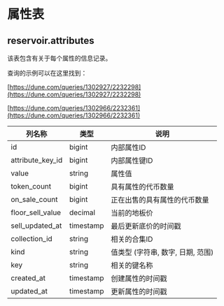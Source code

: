 # 属性表

## **reservoir.attributes**

该表包含有关于每个属性的信息记录。

查询的示例可以在这里找到：

[https://dune.com/queries/1302927/2232298](https://dune.com/queries/1302927/2232298)

[https://dune.com/queries/1302966/2232361](https://dune.com/queries/1302966/2232361)

| **列名称**    | **类型**  | **说明**                                            |
|--------------------|-----------|------------------------------------------------------------|
| id                 | bigint    | 内部属性ID                                     |
| attribute\_key\_id | bigint    | 内部属性键ID                                  |
| value              | string    | 属性值                                            |
| token\_count       | bigint    | 具有属性的代币数量                   |
| on\_sale\_count    | bigint    | 正在出售的具有属性的代币数量 |
| floor\_sell\_value | decimal   | 当前的地板价                                    |
| sell\_updated\_at  | timestamp | 最后更新底价的时间戳                  |
| collection\_id     | string    | 相关的合集ID                                   |
| kind               | string    | 值类型 (字符串, 数字, 日期, 范围)                   |
| key                | string    | 相关的键名称                                        |
| created\_at        | timestamp | 创建属性的时间戳                        |
| updated\_at        | timestamp | 更新属性的时间戳                        |
